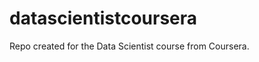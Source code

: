 datascientistcoursera
=====================

Repo created for the Data Scientist course from Coursera. 
